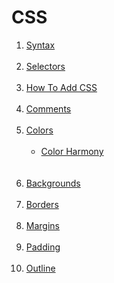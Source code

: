 # CSS

<ol>
  <li><a href="https://www.w3schools.com/css/css_syntax.asp">Syntax</a></li><br>
  <li><a href="https://www.w3schools.com/css/css_selectors.asp">Selectors</a></li><br>
  <li><a href="https://www.w3schools.com/css/css_howto.asp">How To Add CSS</a></li><br>
  <li><a href="https://www.w3schools.com/css/css_comments.asp">Comments</a></li><br>
  <li>
    <a href="https://www.w3schools.com/css/css_colors.asp">Colors</a><br><br>
    <ul>
      <li><a href="https://www.canva.com/colors/color-wheel/">Color Harmony</a></li><br>
    </ul>
  </li><br>
  <li><a href="https://www.w3schools.com/css/css_background.asp">Backgrounds</a></li><br>
  <li><a href="https://www.w3schools.com/css/css_border.asp">Borders</a></li><br>
  <li><a href="https://www.w3schools.com/css/css_margin.asp">Margins</a></li><br>
  <li><a href="https://www.w3schools.com/css/css_padding.asp">Padding</a></li><br>
  <li><a href="https://www.w3schools.com/css/css_outline.asp">Outline</a></li><br>
</ol>

